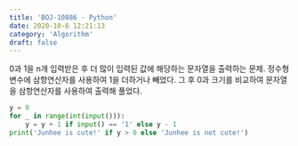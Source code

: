 ```yaml
---
title: 'BOJ-10886 - Python'
date: 2020-10-6 12:21:13
category: 'Algorithm'
draft: false
---
```

0과 1을 n개 입력받은 후 더 많이 입력된 값에 해당하는 문자열을 출력하는 문제. 정수형 변수에 삼항연산자를 사용하여 1을 더하거나 빼었다. 그 후 0과 크기를 비교하여 문자열을 삼항연산자를 사용하여 출력해 풀었다.
```python
y = 0
for _ in range(int(input())):
    y = y + 1 if input() == '1' else y - 1
print('Junhee is cute!' if y > 0 else 'Junhee is not cute!')

```